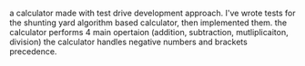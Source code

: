a calculator made with test drive development approach.
I've wrote tests for the shunting yard algorithm based calculator, then implemented them.
the calculator performs 4 main opertaion (addition, subtraction, mutliplicaiton, division) 
the calculator handles negative numbers and brackets precedence.
